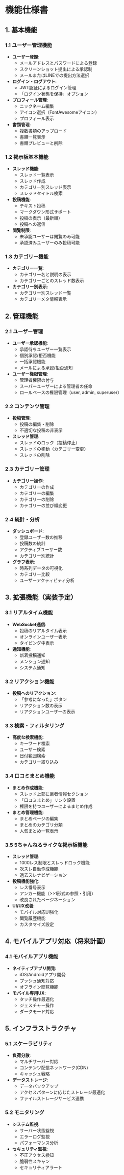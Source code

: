 # 機能仕様書

## 1. 基本機能

### 1.1 ユーザー管理機能
- **ユーザー登録**:
  - メールアドレスとパスワードによる登録
  - スクリーンショット提出による承認制
  - メールまたはLINEでの提出方法選択
- **ログイン・ログアウト**:
  - JWT認証によるログイン管理
  - 「ログイン状態を保持」オプション
- **プロフィール管理**:
  - ニックネーム編集
  - アイコン選択（FontAwesomeアイコン）
  - プロフィール表示
- **書類管理**:
  - 複数書類のアップロード
  - 書類一覧表示
  - 書類プレビューと削除

### 1.2 掲示板基本機能
- **スレッド機能**:
  - スレッド一覧表示
  - スレッド作成
  - カテゴリー別スレッド表示
  - スレッドタイトル検索
- **投稿機能**:
  - テキスト投稿
  - マークダウン形式サポート
  - 投稿の表示（最新順）
  - 投稿への返信
- **閲覧制限**:
  - 未承認ユーザーは閲覧のみ可能
  - 承認済みユーザーのみ投稿可能

### 1.3 カテゴリー機能
- **カテゴリー一覧**:
  - カテゴリー名と説明の表示
  - カテゴリーごとのスレッド数表示
- **カテゴリー別表示**:
  - カテゴリー別スレッド一覧
  - カテゴリーメタ情報表示

## 2. 管理機能

### 2.1 ユーザー管理
- **ユーザー承認機能**:
  - 承認待ちユーザー一覧表示
  - 個別承認/拒否機能
  - 一括承認機能
  - メールによる承認/拒否通知
- **ユーザー権限管理**:
  - 管理者権限の付与
  - スーパーユーザーによる管理者の任命
  - ロールベースの権限管理（user, admin, superuser）

### 2.2 コンテンツ管理
- **投稿管理**:
  - 投稿の編集・削除
  - 不適切な投稿の非表示
- **スレッド管理**:
  - スレッドのロック（投稿停止）
  - スレッドの移動（カテゴリー変更）
  - スレッドの削除

### 2.3 カテゴリー管理
- **カテゴリー操作**:
  - カテゴリーの作成
  - カテゴリーの編集
  - カテゴリーの削除
  - カテゴリーの並び順変更

### 2.4 統計・分析
- **ダッシュボード**:
  - 登録ユーザー数の推移
  - 投稿数の統計
  - アクティブユーザー数
  - カテゴリー別統計
- **グラフ表示**:
  - 時系列データの可視化
  - カテゴリー比較
  - ユーザーアクティビティ分析

## 3. 拡張機能（実装予定）

### 3.1 リアルタイム機能
- **WebSocket通信**:
  - 投稿のリアルタイム表示
  - オンラインユーザー表示
  - タイピング中表示
- **通知機能**:
  - 新着投稿通知
  - メンション通知
  - システム通知

### 3.2 リアクション機能
- **投稿へのリアクション**:
  - 「参考になった」ボタン
  - リアクション数の表示
  - リアクションユーザーの表示

### 3.3 検索・フィルタリング
- **高度な検索機能**:
  - キーワード検索
  - ユーザー検索
  - 日付範囲検索
  - カテゴリー絞り込み

### 3.4 口コミまとめ機能
- **まとめ作成機能**:
  - スレッド上部に業者情報セクション
  - 「口コミまとめ」リンク設置
  - 権限を持つユーザーによるまとめ作成
- **まとめ管理機能**:
  - まとめページの編集
  - まとめのカテゴリ分類
  - 人気まとめ一覧表示

### 3.5 5ちゃんねるライクな掲示板機能
- **スレッド管理**:
  - 1000レス制限とスレッドロック機能
  - 次スレ自動作成機能
  - 過去スレナビゲーション
- **投稿機能強化**:
  - レス番号表示
  - アンカー機能（>>1形式の参照・引用）
  - 改良されたページネーション
- **UI/UX改善**:
  - モバイル対応UI強化
  - 閲覧履歴機能
  - カスタマイズ設定

## 4. モバイルアプリ対応（将来計画）

### 4.1 モバイルアプリ機能
- **ネイティブアプリ開発**:
  - iOS/Androidアプリ開発
  - プッシュ通知対応
  - オフライン閲覧機能
- **モバイル専用UX**:
  - タッチ操作最適化
  - ジェスチャー操作
  - ダークモード対応

## 5. インフラストラクチャ

### 5.1 スケーラビリティ
- **負荷分散**:
  - マルチサーバー対応
  - コンテンツ配信ネットワーク(CDN)
  - キャッシュ戦略
- **データストレージ**:
  - データバックアップ
  - アクセスパターンに応じたストレージ最適化
  - ファイルストレージサービス連携

### 5.2 モニタリング
- **システム監視**:
  - サーバー状態監視
  - エラーログ監視
  - パフォーマンス分析
- **セキュリティ監視**:
  - 不正アクセス検知
  - 脆弱性スキャン
  - セキュリティアラート 